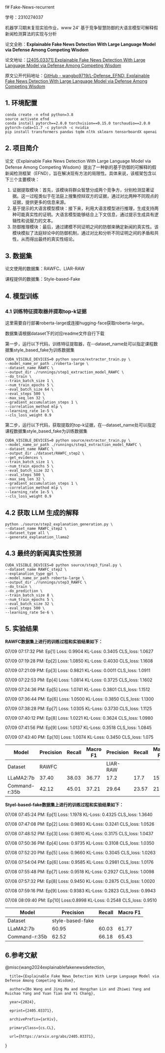f# Fake-News-recurrent

学号：2310274037

机器学习期末复现实验作业，www 24'  基于竞争智慧防御的大语言模型可解释假新闻检测算法的实现与分析 

论文全称：**Explainable Fake News Detection With Large Language Model via Defense Among Competing Wisdom**

论文地址：[[2405.03371] Explainable Fake News Detection With Large Language Model via Defense Among Competing Wisdom](https://arxiv.org/abs/2405.03371)

原文公开代码地址：[GitHub - wangbo9719/L-Defense_EFND: Explainable Fake News Detection With Large Language Model via Defense Among Competing Wisdom](https://github.com/wangbo9719/L-Defense_EFND)

## 1. 环境配置

```
conda create -n efnd python=3.8
source activate efnd
conda install pytorch==2.0.0 torchvision==0.15.0 torchaudio==2.0.0 pytorch-cuda=11.7 -c pytorch -c nvidia
pip install transformers pandas tqdm nltk sklearn tensorboardX openai
```

## 2. 项目简介

论文《Explainable Fake News Detection With Large Language Model via Defense Among Competing Wisdom》提出了一种新的基于防御的可解释的假新闻检测框架（EFND），旨在解决现有方法的局限性。具体来说，该框架包含以下三个主要模块：
1.	证据提取模块：首先，该模块将群众智慧分成两个竞争方，分别检测显著证据。这一过程类似于在法庭上搜集控辩双方的证据，通过对比两种不同观点的证据，提供更多的信息来源。
2.	基于提示的大语言模型模块：接下来，利用大语言模型进行推理，生成支持两种可能真实性的证明。大语言模型能够结合上下文信息，通过提示生成具有逻辑性和说服力的文本。
3.	防御推理模块：最后，通过建模不同证明之间的防御来确定新闻的真实性。该模块模拟了法庭辩论中的防御机制，通过对比和分析不同证明之间的矛盾和共性，从而得出最终的真实性结论。

## 3. 数据集

论文使用的数据集：RAWFC、LIAR-RAW
 
课程提供的数据集：Style-based-Fake


## 4. 模型训练

### 4.1 训练特征提取器并提取top-k证据

这里需要自行部署roberta-large或连接hugging-face获取roberta-large。

数据集请根据dataset下的对应readme文件自行下载

第一步，运行以下代码，训练特征提取器，在--dataset_name处可以指定课程数据集style_based_fake为训练数据集

```
CUDA_VISIBLE_DEVICES=0 python source/extractor_train.py \
--model_name_or_path ./roberta-large \
--dataset_name RAWFC \
--output_dir ./runnings/step1_extraction_model_RAWFC \
--do_train \
--train_batch_size 1 \
--num_train_epochs 5 \
--eval_batch_size 64 \
--eval_steps 500 \
--max_seq_len 32 \
--gradient_accumulation_steps 1 \
--correlation_method mlp \
--learning_rate 1e-5 \
--cls_loss_weight 0.9
```

第二步，运行以下代码，获取提取的top-k证据，在--dataset_name处可以指定课程数据集style_based_fake为训练数据集

```
CUDA_VISIBLE_DEVICES=0 python source/extractor_train.py \
--model_name_or_path ./runnings/step1_extraction_model_RAWFC \
--dataset_name RAWFC \
--output_dir ./dataset/RAWFC_step2 \
--get_evidences \
--train_batch_size 1 \
--num_train_epochs 5 \
--eval_batch_size 32 \
--eval_steps 500 \
--max_seq_len 32 \
--gradient_accumulation_steps 1 \
--correlation_method mlp \
--learning_rate 1e-5 \
--cls_loss_weight 0.9
```

## 4.2 获取 LLM 生成的解释

```
python ./source/step2_explanation_generation.py \
--dataset_name RAWFC_step2 \
--dataset_type all \
--generate_explanation_llama2
```

## 4.3 最终的新闻真实性预测

```
CUDA_VISIBLE_DEVICES=0 python source/step3_final.py \
--dataset_name RAWFC_step2 \
--explanation_type gpt \
--model_name_or_path roberta-large \
--output_dir ./runnings/step3_RAWFC \
--do_train \
--do_prediction \
--train_batch_size 8 \
--num_train_epochs 5 \
--eval_batch_size 32 \
--eval_steps 500 \
--learning_rate 5e-6 \
```

## 5. 实验结果

**RAWFC数据集上进行的训练过程和实验结果如下：**

07/09 07:17:32  PM: Ep[1] Loss: 0.9904 KL-Loss: 0.3405 CLS_loss: 1.0627

07/09 07:19:28  PM: Ep[2] Loss: 1.0850 KL-Loss: 0.4030 CLS_loss: 1.1608

07/09 07:21:09  PM: Ep[3] Loss: 0.9821 KL-Loss: 0.0011 CLS_loss: 1.0911

07/09 07:22:53  PM: Ep[4] Loss: 1.0814 KL-Loss: 0.3725 CLS_loss: 1.1602

07/09 07:24:36  PM:  Ep[5] Loss: 1.0741 KL-Loss: 0.3801 CLS_loss: 1.1512

07/09 07:36:44  PM: Ep[6] Loss: 1.0500 KL-Loss: 0.3850 CLS_loss: 1.1300

07/09 07:38:28  PM: Ep[7] Loss: 1.0305 KL-Loss: 0.3730 CLS_loss: 1.1125

07/09 07:40:12  PM: Ep[8] Loss: 1.0221 KL-Loss: 0.3624 CLS_loss: 1.0980

07/09 07:41:56  PM: Ep[9] Loss: 1.0137 KL-Loss: 0.3518 CLS_loss: 1.0845

07/09 07:43:40  PM: Ep[10] Loss: 1.0074 KL-Loss: 0.3450 CLS_loss: 1.075

| Model         | Precision | Recall | Macro F1 | Precision | Recall | Macro F1 |
| ------------- | --------- | ------ | -------- | --------- | ------ | -------- |
| Dataset       | RAWFC     |        |          | LIAR-RAW  |        |          |
| LLaMA2:7b     | 37.40     | 38.03  | 36.77    | 17.2      | 17.7   | 15.14    |
| Command-r:35b | 42.12     | 45.01  | 37.21    | 29.64     | 23.57  | 21.99    |

**Styel-based-fake数据集上进行的训练过程和实验结果如下：**

07/08 07:45:24  PM: Ep[1] Loss: 1.1978 KL-Loss: 0.4325 CLS_loss: 1.3640

07/08 07:47:08  PM: Ep[2] Loss: 0.9893 KL-Loss: 0.3241 CLS_loss: 1.0526

07/08 07:48:52  PM:  Ep[3] Loss: 0.9810 KL-Loss: 0.3175 CLS_loss: 1.0437

07/08 07:50:36  PM: Ep[4] Loss: 0.9735 KL-Loss: 0.3108 CLS_loss: 1.0350

07/08 07:52:20  PM: Ep[5] Loss: 0.9660 KL-Loss: 0.3045 CLS_loss: 1.0263

07/08 07:54:04  PM: Ep[6] Loss: 0.9585 KL-Loss: 0.2981 CLS_loss: 1.0176

07/08 07:55:48  PM: Ep[7] Loss: 0.9518 KL-Loss: 0.2927 CLS_loss: 1.0098

07/08 07:57:32  PM: Ep[8] Loss: 0.9450 KL-Loss: 0.2875 CLS_loss: 1.0020

07/08 07:59:16  PM: Ep[9] Loss: 0.9383 KL-Loss: 0.2823 CLS_loss: 0.9943

07/08 08:09:40  PM:  Ep[10] Loss:0.8998 KL-Loss: 0.2548 CLS_loss: 0.9510

| Model         | Precision        | Recall | Macro F1 |
| ------------- | ---------------- | ------ | -------- |
| Dataset       | style-based-fake |        |          |
| LLaMA2:7b     | 60.95            | 60.03  | 61.77    |
| Command-r:35b | 62.52            | 66.18  | 65.43    |

## 6.参考文献

@misc{wang2024explainablefakenewsdetection,

      title={Explainable Fake News Detection With Large Language Model via Defense Among Competing Wisdom}, 

      author={Bo Wang and Jing Ma and Hongzhan Lin and Zhiwei Yang and Ruichao Yang and Yuan Tian and Yi Chang},

      year={2024},

      eprint={2405.03371},

      archivePrefix={arXiv},

      primaryClass={cs.CL},

      url={https://arxiv.org/abs/2405.03371}, 

}
